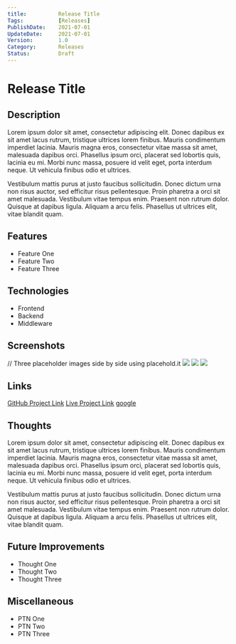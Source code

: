 ```yaml
---
title:          Release Title
Tags:           [Releases]
PublishDate:    2021-07-01
UpdateDate:     2021-07-01
Version:        1.0
Category:       Releases
Status:         Draft
---
```


# Release Title

## Description
Lorem ipsum dolor sit amet, consectetur adipiscing elit. Donec dapibus ex sit amet lacus rutrum,
tristique ultrices lorem finibus. Mauris condimentum imperdiet lacinia. Mauris magna eros, consectetur
vitae massa sit amet, malesuada dapibus orci. Phasellus ipsum orci, placerat sed lobortis quis, lacinia eu mi.
Morbi nunc massa, posuere id velit eget, porta interdum neque. Ut vehicula finibus odio et ultrices.

Vestibulum mattis purus at justo faucibus sollicitudin. Donec dictum urna non risus auctor,
sed efficitur risus pellentesque. Proin pharetra a orci sit amet malesuada.
Vestibulum vitae tempus enim. Praesent non rutrum dolor. Quisque at dapibus ligula.
Aliquam a arcu felis. Phasellus ut ultrices elit, vitae blandit quam.

## Features
- Feature One
- Feature Two
- Feature Three

## Technologies
- Frontend 
- Backend
- Middleware

## Screenshots
// Three placeholder images side by side using placehold.it
![](https://placehold.co/600x400)
![](https://placehold.co/600x400)
![](https://placehold.co/600x400)

## Links
[GitHub Project Link](https://www.github.com)
[Live Project Link](https://www.liveproject.com)
[google](https://www.google.com)

## Thoughts
Lorem ipsum dolor sit amet, consectetur adipiscing elit. Donec dapibus ex sit amet lacus rutrum, 
tristique ultrices lorem finibus. Mauris condimentum imperdiet lacinia. Mauris magna eros, consectetur 
vitae massa sit amet, malesuada dapibus orci. Phasellus ipsum orci, placerat sed lobortis quis, lacinia eu mi. 
Morbi nunc massa, posuere id velit eget, porta interdum neque. Ut vehicula finibus odio et ultrices. 

Vestibulum mattis purus at justo faucibus sollicitudin. Donec dictum urna non risus auctor, 
sed efficitur risus pellentesque. Proin pharetra a orci sit amet malesuada. 
Vestibulum vitae tempus enim. Praesent non rutrum dolor. Quisque at dapibus ligula. 
Aliquam a arcu felis. Phasellus ut ultrices elit, vitae blandit quam. 

## Future Improvements
- Thought One
- Thought Two
- Thought Three

## Miscellaneous
- PTN One
- PTN Two
- PTN Three